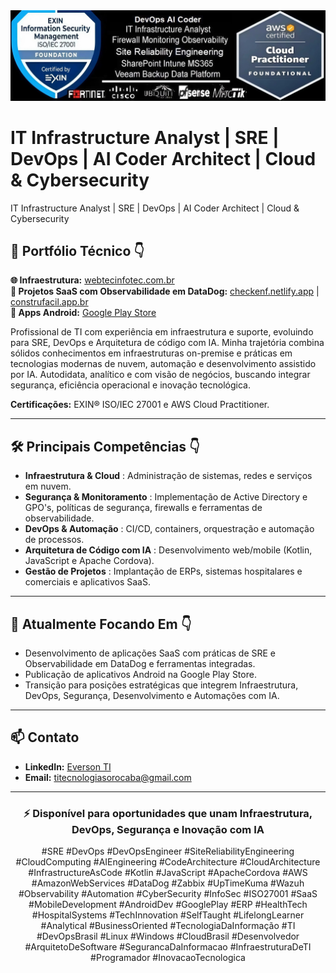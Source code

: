 <div align="center">
<img src="devops-ai-coder-banner.jpg" alt="Certificações DevOps - EXIN ISO27001 Foundation e AWS Cloud Practitioner" style="max-width: 100%; height: auto; width: auto;">

</div>

# IT Infrastructure Analyst | SRE | DevOps | AI Coder Architect | Cloud & Cybersecurity

IT Infrastructure Analyst | SRE | DevOps | AI Coder Architect | Cloud & Cybersecurity

## 📁 Portfólio Técnico 👇
**🌐 Infraestrutura:** [webtecinfotec.com.br](https://www.webtecinfotec.com.br)  
**🚀 Projetos SaaS com Observabilidade em DataDog:** [checkenf.netlify.app](https://checkenf.netlify.app) | [construfacil.app.br](https://construfacil.app.br)  
**📱 Apps Android:** [Google Play Store](https://play.google.com/store/apps/developer?id=WebTec+InfoTec)

Profissional de TI com experiência em infraestrutura e suporte, evoluindo para SRE, DevOps e Arquitetura de código com IA.
Minha trajetória combina sólidos conhecimentos em infraestruturas on-premise e práticas em tecnologias modernas de nuvem, automação e desenvolvimento assistido por IA.
Autodidata, analítico e com visão de negócios, buscando integrar segurança, eficiência operacional e inovação tecnológica.

**Certificações:** EXIN® ISO/IEC 27001 e AWS Cloud Practitioner.

---
## 🛠️ Principais Competências 👇
- **Infraestrutura & Cloud** : Administração de sistemas, redes e serviços em nuvem.
- **Segurança & Monitoramento** : Implementação de Active Directory e GPO's, políticas de segurança, firewalls e ferramentas de observabilidade.
- **DevOps & Automação** : CI/CD, containers, orquestração e automação de processos.
- **Arquitetura de Código com IA** : Desenvolvimento web/mobile (Kotlin, JavaScript e Apache Cordova).
- **Gestão de Projetos** : Implantação de ERPs, sistemas hospitalares e comerciais e aplicativos SaaS.

---
## 🎯 Atualmente Focando Em 👇
- Desenvolvimento de aplicações SaaS com práticas de SRE e Observabilidade em DataDog e ferramentas integradas.
- Publicação de aplicativos Android na Google Play Store.
- Transição para posições estratégicas que integrem Infraestrutura, DevOps, Segurança, Desenvolvimento e Automações com IA.
  
---
## 📫 Contato
- **LinkedIn:** [Everson TI](https://www.linkedin.com/in/eversonti/)
- **Email:** titecnologiasorocaba@gmail.com
  
---

<div align="center">

### ⚡ **Disponível para oportunidades que unam Infraestrutura, DevOps, Segurança e Inovação com IA**

#SRE #DevOps #DevOpsEngineer #SiteReliabilityEngineering #CloudComputing #AIEngineering #CodeArchitecture #CloudArchitecture #InfrastructureAsCode #Kotlin #JavaScript #ApacheCordova #AWS #AmazonWebServices #DataDog #Zabbix #UpTimeKuma #Wazuh #Observability #Automation #CyberSecurity #InfoSec #ISO27001 #SaaS #MobileDevelopment #AndroidDev #GooglePlay #ERP #HealthTech #HospitalSystems #TechInnovation #SelfTaught #LifelongLearner #Analytical #BusinessOriented #TecnologiaDaInformação #TI #DevOpsBrasil #Linux #Windows #CloudBrasil #Desenvolvedor #ArquitetoDeSoftware #SegurancaDaInformacao #InfraestruturaDeTI #Programador #InovacaoTecnologica

</div>

